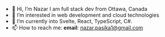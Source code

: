 - 👋 Hi, I’m Nazar I am full stack dev from Ottawa, Canada
- 👀 I’m interested in web development and cloud technologies
- 🌱 I’m currently into Svelte, React, TypeScript, C#. 
- 📫 How to reach me: **email**: nazar.pasika1@gmail.com
